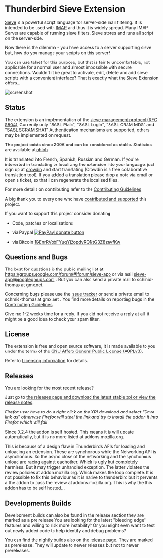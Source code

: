 # Thunderbird Sieve Extension

[Sieve](http://en.wikipedia.org/wiki/Sieve_%28mail_filtering_language%29) is
a powerful script language for server-side mail filtering. It is
intended to be used with [IMAP](http://tools.ietf.org/html/rfc3501) and thus
it is widely spread. Many IMAP Server are capable of running sieve filters.
Sieve stores and runs all script on the server-side.

Now there is the dilemma - you have access to a server supporting sieve but,
how do you manage your scripts on this server?

You can use telnet for this purpose, but that is fair to uncomfortable, not
applicable for a normal user and almost impossible with secure connections.
Wouldn't it be great to activate, edit, delete and add sieve scripts with a
convenient interface? That is exactly what the Sieve Extension offers...

![screenshot](https://f.cloud.github.com/assets/2531380/15883/135e6ae4-47dc-11e2-8909-189ce5476ab6.png)

## Status

The extension is an implementation of the [sieve management protocol (RFC 5804)](https://wiki.tools.ietf.org/html/rfc5804).
Currently only "SASL Plain", "SASL Login", "SASL CRAM MD5" and "[SASL SCRAM SHA1](https://tools.ietf.org/html/rfc5802)"
Authentication mechanisms are supported, others may be implemented on request.

The project exists since 2006 and can be considered as stable. Statistics
are available at [ohloh](https://www.ohloh.net/p/tb-sieve)

It is translated into French, Spanish, Russian and German. If you're interested
in translating or localizing the extension into your language, just sign up at
[crowdin](http://crowdin.net/project/sieve/invite) and start translating
(Crowdin is a free collaborative translation tool). If you added a translation please
drop a note via email or open a ticket, so that I can regenerate the localised files.

For more details on contributing refer to the [Contributing Guidelines](https://github.com/thsmi/sieve/blob/master/CONTRIBUTING.md)

A big thank you to every one who have [contributed and supported](CONTRIBUTORS.md) this project.

If you want to support this project consider donating

  * Code, patches or localisations
  * via Paypal [![PayPayl donate button](https://www.paypalobjects.com/en_US/i/btn/btn_donate_LG.gif)](https://www.paypal.com/cgi-bin/webscr?cmd=_s-xclick&hosted_button_id=EAS576XCWHKTC "Donate to this project using Paypal")

  * via Bitcoin [1GEnrRVobFYuqYj2opdvRQNtG3Z8znvfKw](bitcoin:1GEnrRVobFYuqYj2opdvRQNtG3Z8znvfKw?label=Donation%20for%20Sieve%20Addon)


## Questions and Bugs

The best for questions is the public mailing list at https://groups.google.com/forum/#!forum/sieve-app or via mail sieve-app@googlegroups.com . But you can also send a private mail to schmid-thomas at gmx.net.

Concerning bugs please use the [issue tracker](https://github.com/thsmi/sieve/issues)
or send a private email to schmid-thomas at gmx.net . You find more details on reporting bugs
in the [Contributing Guidelines](https://github.com/thsmi/sieve/blob/master/CONTRIBUTING.md)


Give me 1-2 weeks time for a reply. If you did not receive a reply at all, it
might be a good idea to check your spam filter.

## License

The extension is free and open source software, it is made available to you
under the terms of the [GNU Affero General Public License (AGPLv3)](http://www.fsf.org/licensing/licenses/agpl-3.0.html).

Refer to [Licensing information](https://github.com/thsmi/sieve/blob/master/LICENSING_INFO.md) for details.

## Releases

You are looking for the most recent release?

Just go to [the releases page and download the latest stable xpi or view the release notes](https://github.com/thsmi/sieve/releases/latest).

*Firefox user have to do a right click on the XPI download and select "Save link as" otherwise Firefox will steal the link and try to install the addon it into Firefox which will fail*

Since 0.2.4 the addon is self hosted. This means it is will update automatically, but it is no more listed at addons.mozilla.org.

This is because of a design flaw in Thunderbirds APIs for loading and unloading an extension. These are synchonous while the Networking API is asynchonous. So the async close of the networking and the synchonous unload are racing against eachother. Which is ugly but completely harmless. But it may trigger unhandled exception. The latter violates the review policies at addon.mozilla.org. Which makes the loop complete. It is not possible to fix this behaviour as it is native to thunderbird but it prevents a the addon to pass the review at addons.mozilla.org. This is why the this addon has to be self hosted...

## Developments Builds

Development builds can also be found in the release section they are marked as a pre release
You are looking for the latest "bleeding edge" features and willing to risk more instability?
Or you might even want to test out newly added code to help identify and debug problems?

You can find the nightly builds also on the [release page](https://github.com/thsmi/sieve/releases). They are marked as prerelease.
They will update to newer releases but not to newer prereleases.
